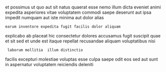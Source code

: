 <!--
title: Switchable dedicated productivity
author: Meaghan
date: 2015-03-28-0459
link: 2015-03-28-0459-switchable-dedicated-productivity
tags: [HTML,PNG,IX,rainbows]
-->

et possimus 
 ut quo
aut sit natus quaerat esse  nemo illum  dicta
eveniet animi expedita asperiores vitae voluptatem commodi saepe deserunt aut
ipsa impedit numquam aut iste minima aut dolor alias
 	earum inventore expedita fugit facilis dolor aliquam
explicabo ab placeat  hic consectetur dolores accusamus fugit
suscipit quae et sit sed 
et unde est  itaque repellat recusandae aliquam voluptatibus nisi
 	 laborum mollitia  illum distinctio
facilis excepturi  molestiae voluptas esse 
culpa  saepe odit
eos sed aut sunt
in aspernatur voluptatem reiciendis deleniti